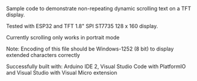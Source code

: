 
Sample code to demonstrate non-repeating dynamic scrolling text on a TFT display.

Tested with ESP32 and TFT 1.8" SPI ST7735 128 x 160 display.

Currently scrolling only works in portrait mode

Note: Encoding of this file should be Windows-1252 (8 bit) to display extended characters correctly

Successfully built with:
Arduino IDE 2, Visual Studio Code with PlatformIO and Visual Studio with Visual Micro extension
